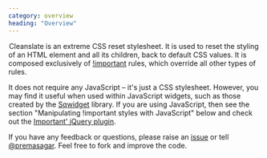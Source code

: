 ```yaml
---
category: overview
heading: "Overview"
---
```


&#8202;<span class="project-name">Cleanslate</span> is an extreme CSS reset stylesheet. It is used to reset the styling of an HTML element and all its children, back to default CSS values. It is composed exclusively of [!important](http://www.w3.org/TR/CSS2/cascade.html#important-rules) rules, which override all other types of rules.

It does not require any JavaScript – it's just a CSS stylesheet. However, you may find it useful when used within JavaScript widgets, such as those created by the [Sqwidget](:https://github.com/premasagar/sqwidget) library. If you are using JavaScript, then see the section "Manipulating !important styles with JavaScript" below and check out the [Important' jQuery plugin](https://github.com/premasagar/important).

If you have any feedback or questions, please raise an [issue](https://github.com/premasagar/cleanslate/issues) or tell [@premasagar](http://twitter.com/premasagar). Feel free to fork and improve the code.

